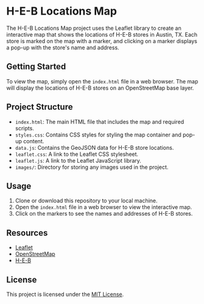 # H-E-B Locations Map

The H-E-B Locations Map project uses the Leaflet library to create an interactive map that shows the locations of H-E-B stores in Austin, TX. Each store is marked on the map with a marker, and clicking on a marker displays a pop-up with the store's name and address.

## Getting Started

To view the map, simply open the `index.html` file in a web browser. The map will display the locations of H-E-B stores on an OpenStreetMap base layer.

## Project Structure

- `index.html`: The main HTML file that includes the map and required scripts.
- `styles.css`: Contains CSS styles for styling the map container and pop-up content.
- `data.js`: Contains the GeoJSON data for H-E-B store locations.
- `leaflet.css`: A link to the Leaflet CSS stylesheet.
- `leaflet.js`: A link to the Leaflet JavaScript library.
- `images/`: Directory for storing any images used in the project.

## Usage

1. Clone or download this repository to your local machine.
2. Open the `index.html` file in a web browser to view the interactive map.
3. Click on the markers to see the names and addresses of H-E-B stores.

## Resources

- [Leaflet](https://leafletjs.com/index.html)
- [OpenStreetMap](https://www.openstreetmap.org/)
- [H-E-B](https://www.heb.com/)

## License

This project is licensed under the [MIT License](LICENSE).
